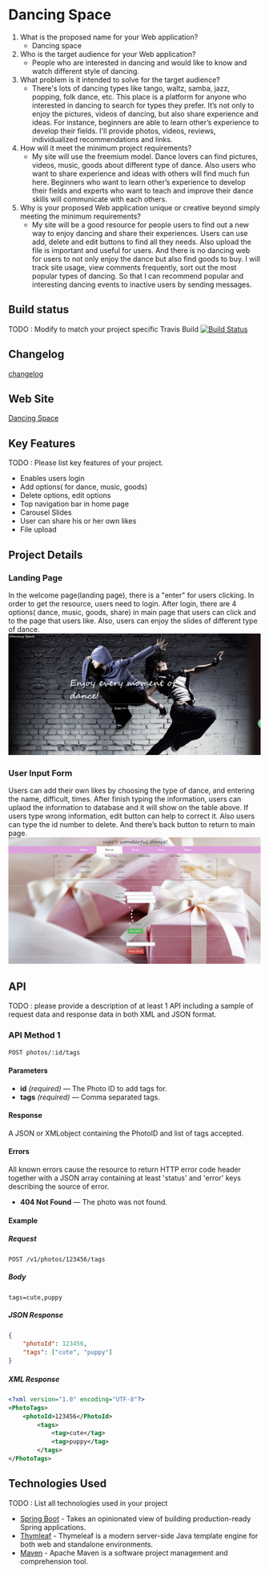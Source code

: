 # Dancing Space

1. What is the proposed name for your Web application?
    - Dancing space
2. Who is the target audience for your Web application?
    - People who are interested in dancing and would like to know and watch different style of dancing.
3. What problem is it intended to solve for the target audience?
    - There's lots of dancing types like tango, waltz, samba, jazz, popping, folk dance, etc. This place is a platform for anyone who interested in dancing to search for types they prefer. It’s not only to enjoy the pictures, videos of dancing, but also share experience and ideas. For instance, beginners are able to learn other’s experience to develop their fields. I'll provide photos, videos, reviews, individualized recommendations and links.
4. How will it meet the minimum project requirements? 
    - My site will use the freemium model. Dance lovers can find pictures, videos, music, goods about different type of dance. Also users who want to share experience and ideas with others will find much fun here. Beginners who want to learn other’s experience to develop their fields and experts who want to teach and improve their dance skills will communicate with each others. 
5. Why is your proposed Web application unique or creative beyond simply meeting the minimum requirements?
    - My site will be a good resource for people users to find out a new way to enjoy dancing and share their experiences. Users can use add, delete and edit buttons to find all they needs. Also upload the file is important and useful for users. And there is no dancing web for users to not only enjoy the dance but also find goods to buy. I will track site usage, view comments frequently, sort out the most popular types of dancing. So that I can recommend popular and interesting dancing events to inactive users by sending messages.


## Build status

TODO : Modify to match your project specific Travis Build
[![Build Status](https://travis-ci.org/infsci2560sp17/full-stack-web-mengru822.svg?branch=master)](https://travis-ci.org/infsci2560sp17/full-stack-web-mengru822)

## Changelog
[changelog](CHANGELOG.md)

## Web Site

[Dancing Space](https://agile-mountain-46991.herokuapp.com/)


## Key Features

TODO : Please list key features of your project.

* Enables users login
* Add options( for dance, music, goods)
* Delete options, edit options
* Top navigation bar in home page 
* Carousel Slides
* User can share his or her own likes
* File upload


## Project Details

### Landing Page

In the welcome page(landing page), there is a "enter" for users clicking. In order to get the resource, users need to login. After login, there are 4 options( dance, music, goods, share) in main page that users can click and to the page that users like. Also, users can enjoy the slides of different type of dance.  
![](/src/main/Welcome.JPG)
### User Input Form


Users can add their own likes by choosing the type of dance, and entering the name, difficult, times. After finish typing the information, users can uplaod the information to database and it will show on the table above. If users type wrong information, edit button can help to correct it. Also users can type the id number to delete. And there’s back button to return to main page.
![](/src/main/Dance.JPG)

## API

TODO : please provide a description of at least 1 API including a sample of request data and response data in both XML and JSON format.

### API Method 1

    POST photos/:id/tags

#### Parameters

- **id** _(required)_ — The Photo ID to add tags for.
- **tags** _(required)_ — Comma separated tags.

#### Response

A JSON or XMLobject containing the PhotoID and list of tags accepted.

#### Errors

All known errors cause the resource to return HTTP error code header together with a JSON array containing at least 'status' and 'error' keys describing the source of error.

- **404 Not Found** — The photo was not found.

#### Example

##### Request

    POST /v1/photos/123456/tags

##### Body

    tags=cute,puppy


##### JSON Response

```json
{
    "photoId": 123456,
    "tags": ["cute", "puppy"]
}
```

##### XML Response

```xml
<?xml version="1.0" encoding="UTF-8"?>
<PhotoTags>
    <photoId>123456</PhotoId>
        <tags>
            <tag>cute</tag>
            <tag>puppy</tag>
        </tags>
</PhotoTags>
```

## Technologies Used

TODO : List all technologies used in your project

- [Spring Boot](https://projects.spring.io/spring-boot/) - Takes an opinionated view of building production-ready Spring applications.
- [Thymleaf](http://www.thymeleaf.org/) - Thymeleaf is a modern server-side Java template engine for both web and standalone environments.
- [Maven](https://maven.apache.org/) - Apache Maven is a software project management and comprehension tool.
